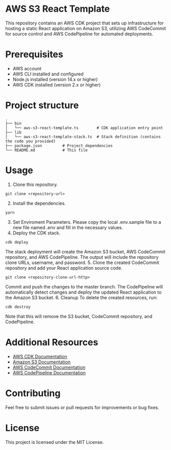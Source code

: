 # AWS S3 React Template
This repository contains an AWS CDK project that sets up infrastructure for hosting a static React application on Amazon S3, utilizing AWS CodeCommit for source control and AWS CodePipeline for automated deployments.

# Prerequisites
- AWS account
- AWS CLI installed and configured
- Node.js installed (version 14.x or higher)
- AWS CDK installed (version 2.x or higher)

# Project structure

```
.
├── bin
│   └── aws-s3-react-template.ts        # CDK application entry point
├── lib
│   └── aws-s3-react-template-stack.ts  # Stack definition (contains the code you provided)
├── package.json         # Project dependencies
└── README.md            # This file
```

# Usage
1. Clone this repository.
```
git clone <repository-url>
```
2. Install the dependencies.
```
yarn
```
3. Set Enviroment Parameters.
Please copy the local .env.sample file to a new file named .env and fill in the necessary values.
4. Deploy the CDK stack.
```
cdk deploy
```
The stack deployment will create the Amazon S3 bucket, AWS CodeCommit repository, and AWS CodePipeline. The output will include the repository clone URLs, username, and password.
5. Clone the created CodeCommit repository and add your React application source code.
```
git clone <repository-clone-url-http>
```
Commit and push the changes to the master branch. The CodePipeline will automatically detect changes and deploy the updated React application to the Amazon S3 bucket.
6. Cleanup
To delete the created resources, run:
```
cdk destroy
```

Note that this will remove the S3 bucket, CodeCommit repository, and CodePipeline.

# Additional Resources
- [AWS CDK Documentation](https://docs.aws.amazon.com/cdk/v2/guide/home.html)
- [Amazon S3 Documentation](https://docs.aws.amazon.com/AmazonS3/latest/userguide/Welcome.html)
- [AWS CodeCommit Documentation](https://docs.aws.amazon.com/codecommit/latest/userguide/welcome.html)
- [AWS CodePipeline Documentation](https://docs.aws.amazon.com/codepipeline/latest/userguide/welcome.html)

# Contributing
Feel free to submit issues or pull requests for improvements or bug fixes.

# License
This project is licensed under the MIT License.